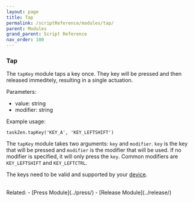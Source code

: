 ```yaml
---
layout: page
title: Tap
permalink: /scriptReference/modules/tap/
parent: Modules
grand_parent: Script Reference
nav_order: 100
---
```


### Tap

The `tapKey` module taps a key once. They key will be pressed and then released immeditely, resulting in a single actuation.

Parameters:
  - value: string
  - modifier: string

Example usage:
```
taskZen.tapKey('KEY_A', 'KEY_LEFTSHIFT')
```

The `tapKey` module takes two arguments: `key` and `modifier`. `key` is the key that will be pressed and `modifier` is the modifier that will be used. If no modifier is specified, it will only press the `key`. Common modifiers are `KEY_LEFTSHIFT` and `KEY_LEFTCTRL`.

The keys need to be valid and supported by your [device](../../../deviceReference/).

<br>
Related:
  - [Press Module](../press/)
  - [Release Module](../release/)
